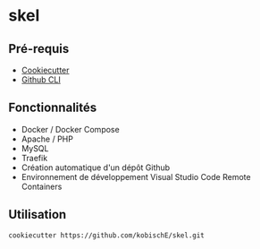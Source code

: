 # skel

## Pré-requis

- [Cookiecutter](https://github.com/cookiecutter/cookiecutter)
- [Github CLI](https://cli.github.com/)

## Fonctionnalités

- Docker / Docker Compose
- Apache / PHP
- MySQL
- Traefik
- Création automatique d'un dépôt Github
- Environnement de développement Visual Studio Code Remote Containers

## Utilisation

```sh
cookiecutter https://github.com/kobischE/skel.git
```
